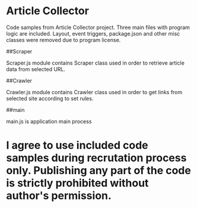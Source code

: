 # Article Collector

Code samples from Article Collector project. Three main files with program logic are included. Layout, event triggers, package.json and other misc classes were removed due to program license.

##Scraper

Scraper.js module contains Scraper class used in order to retrieve article data from selected URL.

##Crawler

Crawler.js module contains Crawler class used in order to get links from selected site according to set rules.

##main

main.js is application main process

# I agree to use included code samples during recrutation process only. Publishing any part of the code is strictly prohibited without author's permission.
